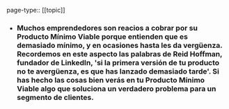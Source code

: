 page-type:: [[topic]]
- ### Muchos emprendedores son reacios a cobrar por su Producto Mínimo Viable porque entienden que es demasiado mínimo, y en ocasiones hasta les da vergüenza. Recordemos en este aspecto las palabras de Reid Hoffman, fundador de LinkedIn, 'si la primera versión de tu producto no te avergüenza, es que has lanzado demasiado tarde'. Si has hecho las cosas bien verás en tu Producto Mínimo Viable algo que soluciona un verdadero problema para un segmento de clientes.



